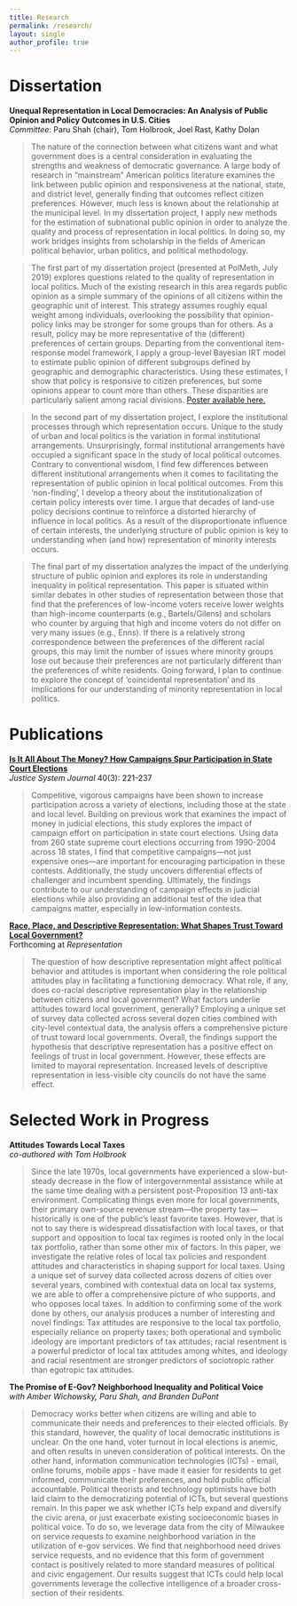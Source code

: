 ```yaml
---
title: Research
permalink: /research/
layout: single
author_profile: true
---
```


# Dissertation

**Unequal Representation in Local Democracies: An Analysis of Public Opinion and Policy Outcomes in U.S. Cities** <br>
_Committee_: Paru Shah (chair), Tom Holbrook, Joel Rast, Kathy Dolan

<blockquote>
The nature of the connection between what citizens want and what government does is a central consideration in evaluating the strengths and weakness of democratic governance. A large body of research in “mainstream” American politics literature examines the link between public opinion and responsiveness at the national, state, and district level, generally finding that outcomes reflect citizen preferences. However, much less is known about the relationship at the municipal level. In my dissertation project, I apply new methods for the estimation of subnational public opinion in order to analyze the quality and process of representation in local politics. In doing so, my work bridges insights from scholarship in the fields of American political behavior, urban politics, and political methodology.
</blockquote>
<blockquote>
The first part of my dissertation project (presented at PolMeth, July 2019) explores questions related to the quality of representation in local politics. Much of the existing research in this area regards public opinion as a simple summary of the opinions of all citizens within the geographic unit of interest. This strategy assumes roughly equal weight among individuals, overlooking the possibility that opinion-policy links may be stronger for some groups than for others. As a result, policy may be more representative of the (different) preferences of certain groups. Departing from the conventional item-response model framework, I apply a group-level Bayesian IRT model to estimate public opinion of different subgroups defined by geographic and demographic characteristics. Using these estimates, I show that policy is responsive to citizen preferences, but some opinions appear to count more than others. These disparities are particularly salient among racial divisions.
<a href="https://ajheideman.github.io/ajheideman.github.io/Heideman_PolMeth19_Poster.pdf" target="_blank">Poster available here.</a>
</blockquote>
<blockquote>
In the second part of my dissertation project, I explore the institutional processes through which representation occurs. Unique to the study of urban and local politics is the variation in formal institutional arrangements. Unsurprisingly, formal institutional arrangements have occupied a significant space in the study of local political outcomes. Contrary to conventional wisdom, I find few differences between different institutional arrangements when it comes to facilitating the representation of public opinion in local political outcomes.  From this ‘non-finding’, I develop a theory about the institutionalization of certain policy interests over time. I argue that decades of land-use policy decisions continue to reinforce a distorted hierarchy of influence in local politics. As a result of the disproportionate influence of certain interests, the underlying structure of public opinion is key to understanding when (and how) representation of minority interests occurs. 
</blockquote>
<blockquote>
The final part of my dissertation analyzes the impact of the underlying structure of public opinion and explores its role in understanding inequality in political representation. This paper is situated within similar debates in other studies of representation between those that find that the preferences of low-income voters receive lower weights than high-income counterparts (e.g., Bartels/Gilens) and scholars who counter by arguing that high and income voters do not differ on very many issues (e.g., Enns). If there is a relatively strong correspondence between the preferences of the different racial groups, this may limit the number of issues where minority groups lose out because their preferences are not particularly different than the preferences of white residents. Going forward, I plan to continue to explore the concept of ‘coincidental representation’ and its implications for our understanding of minority representation in local politics. 
</blockquote>

# Publications
<a href="https://ajheideman.github.io/ajheideman.github.io/Is It All About the Money How Campaigns Spur Participation in State Court Elections.pdf" target="_blank">**Is It All About The Money? How Campaigns Spur Participation in State Court Elections** </a> <br>
_Justice System Journal_ 40(3): 221-237
<blockquote>
Competitive, vigorous campaigns have been shown to increase participation across a variety of elections, including those at the state and local level. Building on previous work that examines the impact of money in judicial elections, this study explores the impact of campaign effort on participation in state court elections. Using data from 260 state supreme court elections occurring from 1990-2004 across 18 states, I find that competitive campaigns—not just expensive ones—are important for encouraging participation in these contests. Additionally, the study uncovers differential effects of challenger and incumbent spending. Ultimately, the findings contribute to our understanding of campaign effects in judicial elections while also providing an additional test of the idea that campaigns matter, especially in low-information contests.
</blockquote> 

<a href="https://ajheideman.github.io/ajheideman.github.io/Race Place and Descriptive Representation What Shapes Trust Toward Local Government.pdf" target="_blank">**Race, Place, and Descriptive Representation: What Shapes Trust Toward Local Government?** </a> <br>
Forthcoming at _Representation_
<blockquote>
The question of how descriptive representation might affect political behavior and attitudes is important when considering the role political attitudes play in facilitating a functioning democracy. What role, if any, does co-racial descriptive representation play in the relationship between citizens and local government? What factors underlie attitudes toward local government, generally? Employing a unique set of survey data collected across several dozen cities combined with city-level contextual data, the analysis offers a comprehensive picture of trust toward local governments. Overall, the findings support the hypothesis that descriptive representation has a positive effect on feelings of trust in local government. However, these effects are limited to mayoral representation. Increased levels of descriptive representation in less-visible city councils do not have the same effect. 
 </blockquote>
 
# Selected Work in Progress
**Attitudes Towards Local Taxes** <br>
_co-authored with Tom Holbrook_

<blockquote>
 Since the late 1970s, local governments have experienced a slow-but-steady decrease in the flow of intergovernmental assistance while at the same time dealing with a persistent post-Proposition 13 anti-tax environment. Complicating things even more for local governments, their primary own-source revenue stream—the property tax—historically is one of the public’s least favorite taxes. However, that is not to say there is widespread dissatisfaction with local taxes, or that support and opposition to local tax regimes is rooted only in the local tax portfolio, rather than some other mix of factors. In this paper, we investigate the relative roles of local tax policies and respondent attitudes and characteristics in shaping support for local taxes. Using a unique set of survey data collected across dozens of cities over several years, combined with contextual data on local tax systems, we are able to offer a comprehensive picture of who supports, and who opposes local taxes.   In addition to confirming some of the work done by others, our analysis produces a number of interesting and novel findings: Tax attitudes are responsive to the local tax portfolio, especially reliance on property taxes;  both operational and symbolic ideology are important predictors of tax attitudes; racial resentment is a powerful predictor of local tax attitudes among whites, and ideology and racial resentment are stronger predictors of sociotropic rather than egotropic tax attitudes.
  </blockquote>
  
**The Promise of E-Gov? Neighborhood Inequality and Political Voice** <br>
_with Amber Wichowsky, Paru Shah, and Branden DuPont_
<blockquote>    
Democracy works better when citizens are willing and able to communicate their needs and
preferences to their elected officials. By this standard, however, the quality of local democratic
institutions is unclear. On the one hand, voter turnout in local elections is anemic, and often
results in uneven consideration of political interests. On the other hand, information
communication technologies (ICTs) - email, online forums, mobile apps - have made it easier for
residents to get informed, communicate their preferences, and hold public official accountable.
Political theorists and technology optimists have both laid claim to the democratizing potential of
ICTs, but several questions remain. In this paper we ask whether ICTs help expand and diversify
the civic arena, or just exacerbate existing socioeconomic biases in political voice. To do so, we
leverage data from the city of Milwaukee on service requests to examine neighborhood variation
in the utilization of e-gov services. We find that neighborhood need drives service requests, and
no evidence that this form of government contact is positively related to more standard measures
of political and civic engagement. Our results suggest that ICTs could help local governments
leverage the collective intelligence of a broader cross-section of their residents.
 </blockquote>
